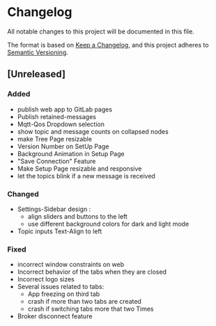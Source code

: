 # Changelog

All notable changes to this project will be documented in this file.

The format is based on [Keep a Changelog](https://keepachangelog.com/en/1.1.0/),
and this project adheres to [Semantic Versioning](https://semver.org/spec/v2.0.0.html).

## [Unreleased]

### Added

- publish web app to GitLab pages
- Publish retained-messages
- Mqtt-Qos Dropdown selection
- show topic and message counts on collapsed nodes
- make Tree Page resizable
- Version Number on SetUp Page
- Background Animation in Setup Page
- "Save Connection" Feature
- Make Setup Page resizable and responsive
- let the topics blink if a new message is received

### Changed

- Settings-Sidebar design :
  - align sliders and buttons to the left
  - use different background colors for dark and light mode
- Topic inputs Text-Align to left

### Fixed

- incorrect window constraints on web
- Incorrect behavior of the tabs when they are closed
- Incorrect logo sizes
- Several issues related to tabs:
  - App freezing on third tab
  - crash if more than two tabs are created
  - crash if switching tabs more that two Times
- Broker disconnect feature
